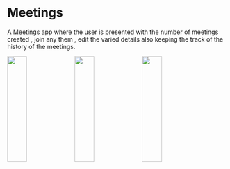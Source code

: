 # Meetings
A Meetings app where the user is presented with the number of meetings created , join any them , edit the varied details also keeping the track of the history of the meetings.



<img src="https://user-images.githubusercontent.com/58638886/137746110-cb7dc619-3986-466e-b5fb-bea8d3d7d286.png" width="30%" height="25%">
<img src="https://user-images.githubusercontent.com/58638886/137746211-70b6fbb3-a059-4992-8828-635c77b42ac4.png" width="30%" height="25%">
<img src="https://user-images.githubusercontent.com/58638886/137746224-ef9b2dc4-a733-42cb-9d2c-b84356a78c90.png" width="30%" height="25%">
